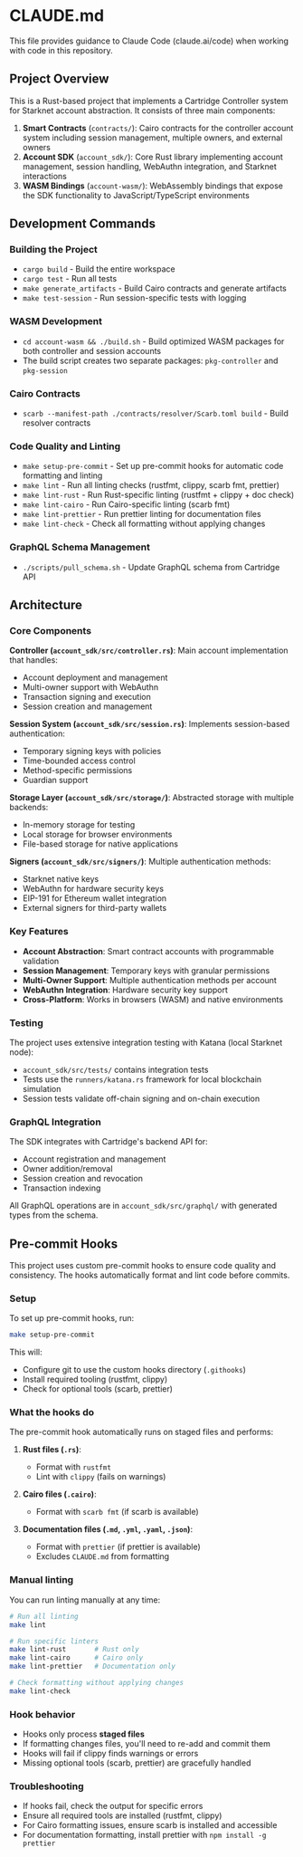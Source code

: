 # CLAUDE.md

This file provides guidance to Claude Code (claude.ai/code) when working with code in this repository.

## Project Overview

This is a Rust-based project that implements a Cartridge Controller system for Starknet account abstraction. It consists of three main components:

1. **Smart Contracts** (`contracts/`): Cairo contracts for the controller account system including session management, multiple owners, and external owners
2. **Account SDK** (`account_sdk/`): Core Rust library implementing account management, session handling, WebAuthn integration, and Starknet interactions
3. **WASM Bindings** (`account-wasm/`): WebAssembly bindings that expose the SDK functionality to JavaScript/TypeScript environments

## Development Commands

### Building the Project
- `cargo build` - Build the entire workspace
- `cargo test` - Run all tests
- `make generate_artifacts` - Build Cairo contracts and generate artifacts
- `make test-session` - Run session-specific tests with logging

### WASM Development
- `cd account-wasm && ./build.sh` - Build optimized WASM packages for both controller and session accounts
- The build script creates two separate packages: `pkg-controller` and `pkg-session`

### Cairo Contracts
- `scarb --manifest-path ./contracts/resolver/Scarb.toml build` - Build resolver contracts

### Code Quality and Linting
- `make setup-pre-commit` - Set up pre-commit hooks for automatic code formatting and linting
- `make lint` - Run all linting checks (rustfmt, clippy, scarb fmt, prettier)
- `make lint-rust` - Run Rust-specific linting (rustfmt + clippy + doc check)
- `make lint-cairo` - Run Cairo-specific linting (scarb fmt)
- `make lint-prettier` - Run prettier linting for documentation files
- `make lint-check` - Check all formatting without applying changes

### GraphQL Schema Management
- `./scripts/pull_schema.sh` - Update GraphQL schema from Cartridge API

## Architecture

### Core Components

**Controller (`account_sdk/src/controller.rs`)**: Main account implementation that handles:
- Account deployment and management
- Multi-owner support with WebAuthn
- Transaction signing and execution
- Session creation and management

**Session System (`account_sdk/src/session.rs`)**: Implements session-based authentication:
- Temporary signing keys with policies
- Time-bounded access control
- Method-specific permissions
- Guardian support

**Storage Layer (`account_sdk/src/storage/`)**: Abstracted storage with multiple backends:
- In-memory storage for testing
- Local storage for browser environments  
- File-based storage for native applications

**Signers (`account_sdk/src/signers/`)**: Multiple authentication methods:
- Starknet native keys
- WebAuthn for hardware security keys
- EIP-191 for Ethereum wallet integration
- External signers for third-party wallets

### Key Features

- **Account Abstraction**: Smart contract accounts with programmable validation
- **Session Management**: Temporary keys with granular permissions
- **Multi-Owner Support**: Multiple authentication methods per account
- **WebAuthn Integration**: Hardware security key support
- **Cross-Platform**: Works in browsers (WASM) and native environments

### Testing

The project uses extensive integration testing with Katana (local Starknet node):
- `account_sdk/src/tests/` contains integration tests
- Tests use the `runners/katana.rs` framework for local blockchain simulation
- Session tests validate off-chain signing and on-chain execution

### GraphQL Integration

The SDK integrates with Cartridge's backend API for:
- Account registration and management
- Owner addition/removal
- Session creation and revocation
- Transaction indexing

All GraphQL operations are in `account_sdk/src/graphql/` with generated types from the schema.

## Pre-commit Hooks

This project uses custom pre-commit hooks to ensure code quality and consistency. The hooks automatically format and lint code before commits.

### Setup

To set up pre-commit hooks, run:

```bash
make setup-pre-commit
```

This will:
- Configure git to use the custom hooks directory (`.githooks`)
- Install required tooling (rustfmt, clippy)
- Check for optional tools (scarb, prettier)

### What the hooks do

The pre-commit hook automatically runs on staged files and performs:

1. **Rust files (`.rs`)**: 
   - Format with `rustfmt`
   - Lint with `clippy` (fails on warnings)

2. **Cairo files (`.cairo`)**:
   - Format with `scarb fmt` (if scarb is available)

3. **Documentation files (`.md`, `.yml`, `.yaml`, `.json`)**:
   - Format with `prettier` (if prettier is available)
   - Excludes `CLAUDE.md` from formatting

### Manual linting

You can run linting manually at any time:

```bash
# Run all linting
make lint

# Run specific linters
make lint-rust       # Rust only
make lint-cairo      # Cairo only  
make lint-prettier   # Documentation only

# Check formatting without applying changes
make lint-check
```

### Hook behavior

- Hooks only process **staged files**
- If formatting changes files, you'll need to re-add and commit them
- Hooks will fail if clippy finds warnings or errors
- Missing optional tools (scarb, prettier) are gracefully handled

### Troubleshooting

- If hooks fail, check the output for specific errors
- Ensure all required tools are installed (rustfmt, clippy)
- For Cairo formatting issues, ensure scarb is installed and accessible
- For documentation formatting, install prettier with `npm install -g prettier`